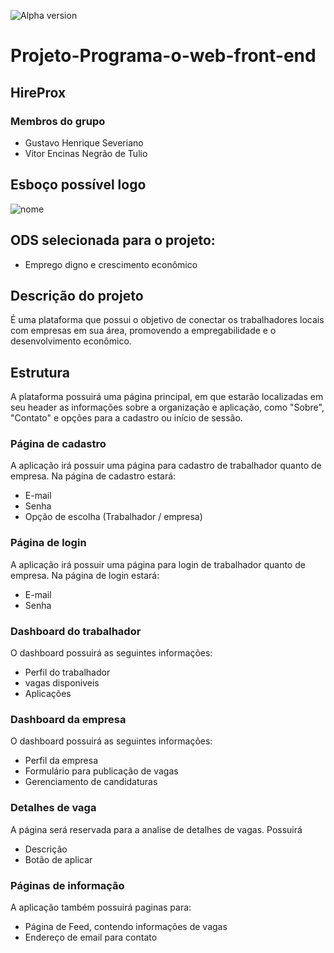 ![Alpha version](http://img.shields.io/static/v1?label=STATUS&message=ALPHA%20VERSION&color=GREEN&style=for-the-badge)
# Projeto-Programa-o-web-front-end
## HireProx
### Membros do grupo
- Gustavo Henrique Severiano
- Vitor Encinas Negrão de Tulio
## Esboço possível logo  
![nome](https://github.com/user-attachments/assets/fe0acf13-7587-4506-8434-4a332ce020be)
## ODS selecionada para o projeto:
- Emprego digno e crescimento econômico
## Descrição do projeto
É uma plataforma que possui o objetivo de conectar os trabalhadores locais com empresas em sua área, promovendo a empregabilidade e o desenvolvimento econômico.
## Estrutura
A plataforma possuirá uma página principal, em que estarão localizadas em seu header as informações sobre a organização e aplicação, como "Sobre", "Contato" e opções para a cadastro ou início de sessão.
### Página de cadastro
A aplicação irá possuir uma página para cadastro de trabalhador quanto de empresa. Na página de cadastro estará:
- E-mail
- Senha
- Opção de escolha (Trabalhador / empresa)
### Página de login
A aplicação irá possuir uma página para login de trabalhador quanto de empresa. Na página de login estará:
- E-mail
- Senha
### Dashboard do trabalhador
O dashboard possuirá as seguintes informações:
- Perfil do trabalhador
- vagas disponiveis
- Aplicações
### Dashboard da empresa
O dashboard possuirá as seguintes informações:
- Perfil da empresa
- Formulário para publicação de vagas
- Gerenciamento de candidaturas
### Detalhes de vaga
A página será reservada para a analise de detalhes de vagas. Possuirá
- Descrição
- Botão de aplicar
### Páginas de informação
A aplicação também possuirá paginas para:
- Página de Feed, contendo informações de vagas
- Endereço de email para contato
